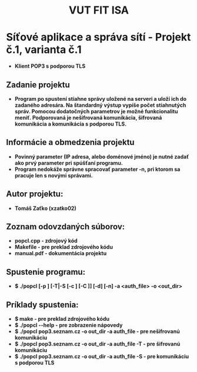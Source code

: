 <div align="center">
    <h1>VUT FIT ISA</h1>
</div>

# Síťové aplikace a správa sítí - Projekt č.1, varianta č.1
* **Klient POP3 s podporou TLS**

## Zadanie projektu
* **Program po spustení stiahne správy uložené na serveri a uloží ich do zadaného adresára. Na štandardný výstup vypíše počet stiahnutých správ. Pomocou dodatočných parametrov je možné funkcionalitu meniť. Podporovaná je nešifrovaná komunikácia, šifrovaná komunikácia a komunikácia s podporou TLS.**

## Informácie a obmedzenia projektu
* **Povinný parameter <server> (IP adresa, alebo doménové jméno) je nutné zadať ako prvý parameter pri spúšťaní programu.**
* **Program nedokáže správne spracovať parameter -n, pri ktorom sa pracuje len s novými správami.**

## Autor projektu:
* **Tomáš Zaťko (xzatko02)**

## Zoznam odovzdaných súborov:
* **popcl.cpp - zdrojový kód**
* **Makefile - pre preklad zdrojového kódu**
* **manual.pdf - dokumentácia projektu**

## Spustenie programu:
* **$ ./popcl <server> [-p <port>] [-T|-S [-c <certfile>] [-C <certaddr>]] [-d] [-n] -a <auth_file> -o <out_dir>**

## Príklady spustenia:
* **$ make	- pre preklad zdrojového kódu**
* **$ ./popcl --help 	- pre zobrazenie nápovedy**
* **$ ./popcl pop3.seznam.cz -o out_dir -a auth_file 	- pre nešifrovanú komunikáciu**
* **$ ./popcl pop3.seznam.cz -o out_dir -a auth_file -T 	- pre šifrovanú komunikáciu**
* **$ ./popcl pop3.seznam.cz -o out_dir -a auth_file -S		- pre komunikáciu s podporou TLS**
